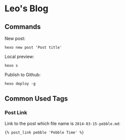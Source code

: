 # Leo's Blog

## Commands

New post:
```
hexo new post 'Post title'
```

Local preview:
```
hexo s
```

Publish to Github:
```
hexo deploy -g
```

## Common Used Tags 

### Post Link

Link to the post which file name is `2014-03-15-pebble.md`:

```
{% post_link pebble 'Pebble Time' %}
```
